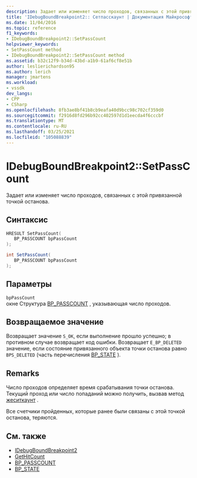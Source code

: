 ```yaml
---
description: Задает или изменяет число проходов, связанных с этой привязанной точкой останова.
title: 'IDebugBoundBreakpoint2:: Сетпасскаунт | Документация Майкрософт'
ms.date: 11/04/2016
ms.topic: reference
f1_keywords:
- IDebugBoundBreakpoint2::SetPassCount
helpviewer_keywords:
- SetPassCount method
- IDebugBoundBreakpoint2::SetPassCount method
ms.assetid: b32c12f9-b34d-43bd-a1b9-61af6cf8e51b
author: leslierichardson95
ms.author: lerich
manager: jmartens
ms.workload:
- vssdk
dev_langs:
- CPP
- CSharp
ms.openlocfilehash: 8fb3ae8bf41b8cb9eafa40d9bcc98c702cf359d0
ms.sourcegitcommit: f2916d8fd296b92cc402597d1d1eecda4f6cccbf
ms.translationtype: MT
ms.contentlocale: ru-RU
ms.lasthandoff: 03/25/2021
ms.locfileid: "105088839"
---
```

# <a name="idebugboundbreakpoint2setpasscount"></a>IDebugBoundBreakpoint2::SetPassCount
Задает или изменяет число проходов, связанных с этой привязанной точкой останова.

## <a name="syntax"></a>Синтаксис

```cpp
HRESULT SetPassCount( 
   BP_PASSCOUNT bpPassCount
);
```

```csharp
int SetPassCount( 
   BP_PASSCOUNT bpPassCount
);
```

## <a name="parameters"></a>Параметры
`bpPassCount`\
окне Структура [BP_PASSCOUNT](../../../extensibility/debugger/reference/bp-passcount.md) , указывающая число проходов.

## <a name="return-value"></a>Возвращаемое значение
 Возвращает значение `S_OK`, если выполнение прошло успешно; в противном случае возвращает код ошибки. Возвращает `E_BP_DELETED` значение, если состояние привязанного объекта точки останова равно `BPS_DELETED` (часть перечисления [BP_STATE](../../../extensibility/debugger/reference/bp-state.md) ).

## <a name="remarks"></a>Remarks
 Число проходов определяет время срабатывания точки останова. Текущий проход или число попаданий можно получить, вызвав метод [жеситкаунт](../../../extensibility/debugger/reference/idebugboundbreakpoint2-gethitcount.md) .

 Все счетчики пройденных, которые ранее были связаны с этой точкой останова, теряются.

## <a name="see-also"></a>См. также
- [IDebugBoundBreakpoint2](../../../extensibility/debugger/reference/idebugboundbreakpoint2.md)
- [GetHitCount](../../../extensibility/debugger/reference/idebugboundbreakpoint2-gethitcount.md)
- [BP_PASSCOUNT](../../../extensibility/debugger/reference/bp-passcount.md)
- [BP_STATE](../../../extensibility/debugger/reference/bp-state.md)
